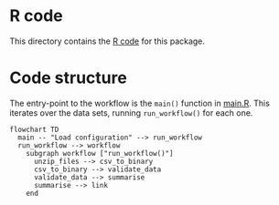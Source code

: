 # R code

This directory contains the [R code](https://r-pkgs.org/code.html) for this package.

# Code structure

The entry-point to the workflow is the `main()` function in [main.R](./main.R). This iterates over the data sets, running `run_workflow()` for each one.

```mermaid
flowchart TD
  main -- "Load configuration" --> run_workflow
  run_workflow --> workflow
    subgraph workflow ["run_workflow()"]
      unzip_files --> csv_to_binary
      csv_to_binary --> validate_data
      validate_data --> summarise
      summarise --> link
    end
```
